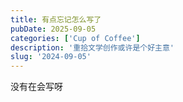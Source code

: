 ```yaml
---
title: 有点忘记怎么写了
pubDate: 2025-09-05
categories: ['Cup of Coffee']
description: '重拾文学创作或许是个好主意'
slug: '2024-09-05'
---
```


没有在会写呀



